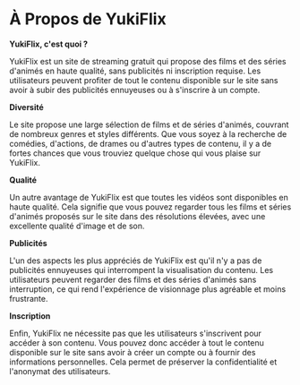 # À Propos de YukiFlix

**YukiFlix, c'est quoi ?**

YukiFlix est un site de streaming gratuit qui propose des films et des séries d'animés en haute qualité, sans publicités ni inscription requise. Les utilisateurs peuvent profiter de tout le contenu disponible sur le site sans avoir à subir des publicités ennuyeuses ou à s'inscrire à un compte.

**Diversité**

Le site propose une large sélection de films et de séries d'animés, couvrant de nombreux genres et styles différents. Que vous soyez à la recherche de comédies, d'actions, de drames ou d'autres types de contenu, il y a de fortes chances que vous trouviez quelque chose qui vous plaise sur YukiFlix.

**Qualité**

Un autre avantage de YukiFlix est que toutes les vidéos sont disponibles en haute qualité. Cela signifie que vous pouvez regarder tous les films et séries d'animés proposés sur le site dans des résolutions élevées, avec une excellente qualité d'image et de son.

**Publicités**

L'un des aspects les plus appréciés de YukiFlix est qu'il n'y a pas de publicités ennuyeuses qui interrompent la visualisation du contenu. Les utilisateurs peuvent regarder des films et des séries d'animés sans interruption, ce qui rend l'expérience de visionnage plus agréable et moins frustrante.

**Inscription**

Enfin, YukiFlix ne nécessite pas que les utilisateurs s'inscrivent pour accéder à son contenu. Vous pouvez donc accéder à tout le contenu disponible sur le site sans avoir à créer un compte ou à fournir des informations personnelles. Cela permet de préserver la confidentialité et l'anonymat des utilisateurs.
